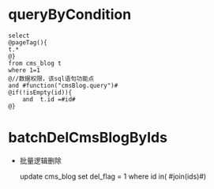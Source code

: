 queryByCondition
===


    select 
    @pageTag(){
    t.*
    @}
    from cms_blog t
    where 1=1  
    @//数据权限，该sql语句功能点  
    and #function("cmsBlog.query")#
    @if(!isEmpty(id)){
        and  t.id =#id#
    @}
    
    
    

batchDelCmsBlogByIds
===

* 批量逻辑删除

    update cms_blog set del_flag = 1 where id in( #join(ids)#)
    
